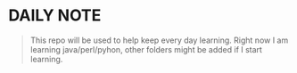 # DAILY NOTE

> This repo will be used to help keep every day learning. Right now I am learning java/perl/pyhon, other folders might be added if I start learning.
